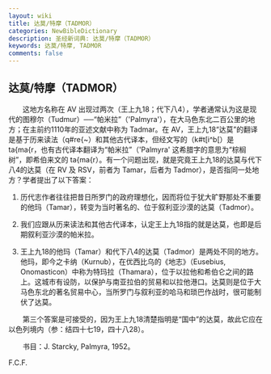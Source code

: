 ```yaml
---
layout: wiki
title: 达莫/特摩（TADMOR）
categories: NewBibleDictionary
description: 圣经新词典: 达莫/特摩（TADMOR）
keywords: 达莫/特摩, TADMOR
comments: false
---
```


## 达莫/特摩（TADMOR）

　　这地方名称在 AV 出现过两次（王上九18；代下八4），学者通常认为这是现代的图穆尔（Tudmur）──“帕米拉”（'Palmyra'），在大马色东北二百公里的地方；在主前约1110年的亚述文献中称为 Tadmar。在 AV，王上九18“达莫”的翻译是基于历来读法（q#re{~）和其他古代译本，但经文写的（k#t[i^b[）是 ta{ma{r，也有古代译本翻译为“帕米拉”（'Palmyra' 这希腊字的意思为“棕榈树”，即希伯来文的 ta{ma{r）。有一个问题出现，就是究竟王上九18的达莫与代下八4的达莫（在 RV 及 RSV，前者为 Tamar，后者为 Tadmor），是否指同一处地方？学者提出了以下答案：

1. 历代志作者往往把昔日所罗门的政府理想化，因而将位于犹大旷野那处不重要的他玛（Tamar），转变为当时著名的、位于叙利亚沙漠的达莫（Tadmor）。

2. 我们应跟从历来读法和其他古代译本，认定王上九18指的就是达莫，也即是后期叙利亚沙漠的帕米拉。

3. 王上九18的他玛（Tamar）和代下八4的达莫（Tadmor）是两处不同的地方。他玛，即今之卡纳（Kurnub），在优西比乌的《地志》（Eusebius, Onomasticon）中称为特玛拉（Thamara），位于以拉他和希伯仑之间的路上。这城市有设防，以保护与南亚拉伯的贸易和以拉他港口。达莫则是位于大马色东北的著名贸易中心，当所罗门与叙利亚的哈马和琐巴作战时，很可能制伏了达莫。

　　第三个答案是可接受的，因为王上九18清楚指明是“国中”的达莫，故此它应在以色列境内（参：结四十七19，四十八28）。

　　书目：J. Starcky, Palmyra, 1952。

F.C.F.








